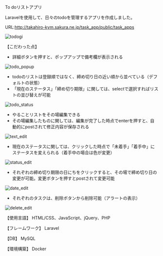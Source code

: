 To doリストアプリ

Laravelを使用して、日々のtodoを管理するアプリを作成しました。

URL:http://takahiro-kym.sakura.ne.jp/task_app/public/task_apps

![todo](https://user-images.githubusercontent.com/63849657/99249661-cead7880-284d-11eb-926d-06688491818c.png)gi

【こだわった点】

- 詳細ボタンを押すと、ポップアップで備考欄が表示される

![todo_popup](https://user-images.githubusercontent.com/63849657/99250233-aeca8480-284e-11eb-9317-aea1b736a434.gif)

- todoのリストは登録順ではなく、締め切り日の近い順から並べている（デフォルトの状態）
- 「現在のステータス」「締め切り期限」に関しては、selectで選択すればリストの並び替えが可能

![todo_status](https://user-images.githubusercontent.com/63849657/99250842-b179a980-284f-11eb-8ac4-ddb7c84e761c.gif)

- やることリストをその場編集できる
- その場編集したものに関しては、編集が完了した時点でenterを押すと、自動的にpostされて修正内容が保存される

![text_edit](https://user-images.githubusercontent.com/63849657/92319193-f5328480-f050-11ea-85f6-1673e0b3da4a.gif)

- 現在のステータスに関しては、クリックした時点で「未着手」「着手中」にステータスを変えられる（着手中の場合は色が変更）

![status_edit](https://user-images.githubusercontent.com/63849657/92319270-404c9780-f051-11ea-83d0-c4aba6344bbe.gif)

- それぞれの締め切り期限の日にちをクリックすると、その場で締め切り日の変更が可能。変更ボタンを押すとpostされて変更可能

![date_edit](https://user-images.githubusercontent.com/63849657/92319322-a6d1b580-f051-11ea-9671-010105d2bf17.gif)

- それぞれのタスクは、削除ボタンから削除可能（アラートの表示）

![delete_edit](https://user-images.githubusercontent.com/63849657/92319346-f1533200-f051-11ea-87e0-e444f7f9944d.gif)

【使用言語】 HTML/CSS、JavaScript、jQuery、PHP

【フレームワーク】 Laravel

【DB】 MySQL

【環境構築】 Docker
